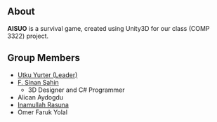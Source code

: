 About
-----
**AISUO** is a survival game, created using Unity3D for our class (COMP 3322) project.

Group Members
-------------
- [Utku Yurter (Leader)](https://utkuyurter.github.io)
- [F. Sinan Sahin](https://github.com/fsinan)
  * 3D Designer and C# Programmer
- Alican Aydogdu
- [Inamullah Rasuna](https://irasuna.github.io)
- Omer Faruk Yolal
